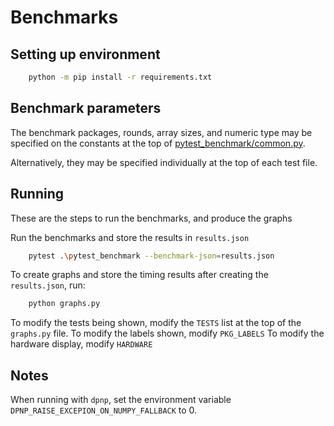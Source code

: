 Benchmarks
===========

## Setting up environment

```sh
    python -m pip install -r requirements.txt
```

## Benchmark parameters

The benchmark packages, rounds, array sizes, and numeric type may be specified on the constants at the top of [pytest_benchmark/common.py](pytest_benchmark/common.py).

Alternatively, they may be specified individually at the top of each test file.


## Running

These are the steps to run the benchmarks, and produce the graphs 

Run the benchmarks and store the results in `results.json`
```sh
    pytest .\pytest_benchmark --benchmark-json=results.json
```

To create graphs and store the timing results after creating the `results.json`, run:
```sh
    python graphs.py
```

To modify the tests being shown, modify the `TESTS` list at the top of the `graphs.py` file.
To modify the labels shown, modify `PKG_LABELS`
To modify the hardware display, modify `HARDWARE` 

## Notes
When running with `dpnp`, set the environment variable `DPNP_RAISE_EXCEPION_ON_NUMPY_FALLBACK` to 0.